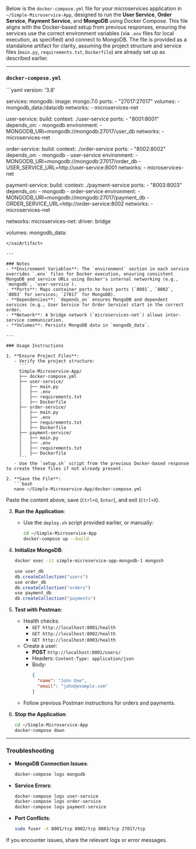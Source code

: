 Below is the `docker-compose.yml` file for your microservices application in `~/Simple-Microservice-App`, designed to run the **User Service**, **Order Service**, **Payment Service**, and **MongoDB** using Docker Compose. This file aligns with the Docker-based setup from previous responses, ensuring the services use the correct environment variables (via `.env` files for local execution, as specified) and connect to MongoDB. The file is provided as a standalone artifact for clarity, assuming the project structure and service files (`main.py`, `requirements.txt`, `Dockerfile`) are already set up as described earlier.

---

### `docker-compose.yml`

<xaiArtifact artifact_id="933183c0-5a2e-49aa-bfb8-1dfa2bbf435d" artifact_version_id="ec938090-2f8a-4df6-857d-43b7838ec4bb" title="docker-compose.yml">
```yaml
version: '3.8'

services:
  mongodb:
    image: mongo:7.0
    ports:
      - "27017:27017"
    volumes:
      - mongodb_data:/data/db
    networks:
      - microservices-net

  user-service:
    build:
      context: ./user-service
    ports:
      - "8001:8001"
    depends_on:
      - mongodb
    environment:
      - MONGODB_URI=mongodb://mongodb:27017/user_db
    networks:
      - microservices-net

  order-service:
    build:
      context: ./order-service
    ports:
      - "8002:8002"
    depends_on:
      - mongodb
      - user-service
    environment:
      - MONGODB_URI=mongodb://mongodb:27017/order_db
      - USER_SERVICE_URL=http://user-service:8001
    networks:
      - microservices-net

  payment-service:
    build:
      context: ./payment-service
    ports:
      - "8003:8003"
    depends_on:
      - mongodb
      - order-service
    environment:
      - MONGODB_URI=mongodb://mongodb:27017/payment_db
      - ORDER_SERVICE_URL=http://order-service:8002
    networks:
      - microservices-net

networks:
  microservices-net:
    driver: bridge

volumes:
  mongodb_data:
```
</xaiArtifact>

---

### Notes
- **Environment Variables**: The `environment` section in each service overrides `.env` files for Docker execution, ensuring consistent MongoDB and service URLs using Docker's internal networking (e.g., `mongodb`, `user-service`).
- **Ports**: Maps container ports to host ports (`8001`, `8002`, `8003` for services; `27017` for MongoDB).
- **Dependencies**: `depends_on` ensures MongoDB and dependent services (e.g., User Service for Order Service) start in the correct order.
- **Network**: A bridge network (`microservices-net`) allows inter-service communication.
- **Volumes**: Persists MongoDB data in `mongodb_data`.

---

### Usage Instructions

1. **Ensure Project Files**:
   - Verify the project structure:
     ```
     Simple-Microservice-App/
     ├── docker-compose.yml
     ├── user-service/
     │   ├── main.py
     │   ├── .env
     │   ├── requirements.txt
     │   ├── Dockerfile
     ├── order-service/
     │   ├── main.py
     │   ├── .env
     │   ├── requirements.txt
     │   ├── Dockerfile
     ├── payment-service/
     │   ├── main.py
     │   ├── .env
     │   ├── requirements.txt
     │   ├── Dockerfile
     ```
   - Use the `setup.sh` script from the previous Docker-based response to create these files if not already present.

2. **Save the File**:
   ```bash
   nano ~/Simple-Microservice-App/docker-compose.yml
   ```
   Paste the content above, save (`Ctrl+O`, `Enter`), and exit (`Ctrl+X`).

3. **Run the Application**:
   - Use the `deploy.sh` script provided earlier, or manually:
     ```bash
     cd ~/Simple-Microservice-App
     docker-compose up --build
     ```

4. **Initialize MongoDB**:
   ```bash
   docker exec -it simple-microservice-app-mongodb-1 mongosh
   ```
   ```javascript
   use user_db
   db.createCollection("users")
   use order_db
   db.createCollection("orders")
   use payment_db
   db.createCollection("payments")
   ```

5. **Test with Postman**:
   - Health checks:
     - `GET http://localhost:8001/health`
     - `GET http://localhost:8002/health`
     - `GET http://localhost:8003/health`
   - Create a user:
     - **POST** `http://localhost:8001/users/`
     - Headers: `Content-Type: application/json`
     - Body:
       ```json
       {
         "name": "John Doe",
         "email": "john@example.com"
       }
       ```
   - Follow previous Postman instructions for orders and payments.

6. **Stop the Application**:
   ```bash
   cd ~/Simple-Microservice-App
   docker-compose down
   ```

---

### Troubleshooting
- **MongoDB Connection Issues**:
  ```bash
  docker-compose logs mongodb
  ```
- **Service Errors**:
  ```bash
  docker-compose logs user-service
  docker-compose logs order-service
  docker-compose logs payment-service
  ```
- **Port Conflicts**:
  ```bash
  sudo fuser -k 8001/tcp 8002/tcp 8003/tcp 27017/tcp
  ```

If you encounter issues, share the relevant logs or error messages.
